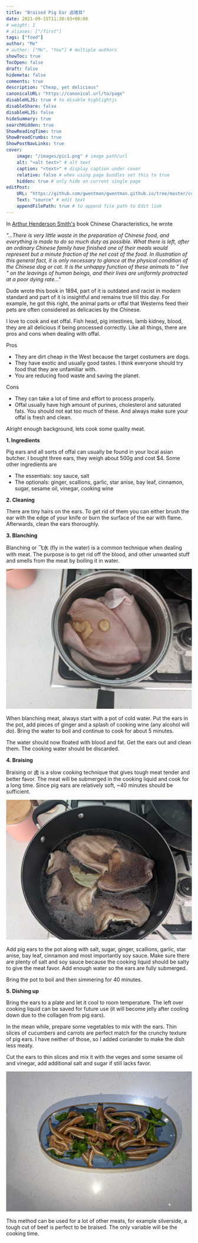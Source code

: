 ```yaml
---
title: "Braised Pig Ear 卤猪耳"
date: 2021-09-15T11:30:03+00:00
# weight: 1
# aliases: ["/first"]
tags: ["food"]
author: "Me"
# author: ["Me", "You"] # multiple authors
showToc: true
TocOpen: false
draft: false
hidemeta: false
comments: true
description: "Cheap, yet delicious"
canonicalURL: "https://canonical.url/to/page"
disableHLJS: true # to disable highlightjs
disableShare: false
disableHLJS: false
hideSummary: true
searchHidden: true
ShowReadingTime: true
ShowBreadCrumbs: true
ShowPostNavLinks: true
cover:
    image: "/images/pic1.png" # image path/url
    alt: "<alt text>" # alt text
    caption: "<text>" # display caption under cover
    relative: false # when using page bundles set this to true
    hidden: true # only hide on current single page
editPost:
    URL: "https://github.com/gwentman/gwentman.github.io/tree/master/content"
    Text: "source" # edit text
    appendFilePath: true # to append file path to Edit link
---
```


In [Arthur Henderson Smith's](https://en.wikipedia.org/wiki/Arthur_Henderson_Smith) book Chinese Characteristics, he wrote

*"...There is very little waste in the preparation of Chinese food, and everything is made to do so much duty as possible. What there is left, after an ordinary Chinese family have finished one of their meals would represent but a minute fraction of the net cost of the food. In illustration of this general fact, it is only necessary to glance at the physical condition of the Chinese dog or cat. It is the unhappy function of these animals to " live " on the leavings of human beings, and their lives are uniformly protracted at a poor dying rate..."*

Dude wrote this book in 1894, part of it is outdated and racist in modern standard and part of it is insightful and remains true till this day. For example, he got this right, the animal parts or offal that Westerns feed their pets are often considered as delicacies by the Chinese.

I love to cook and eat offal. Fish head, pig intestines, lamb kidney, blood, they are all delicious if being processed correctly. Like all things, there are pros and cons when dealing with offal.

Pros
- They are dirt cheap in the West because the target costumers are dogs.
- They have exotic and usually good tastes. I think everyone should try food that they are unfamiliar with.
- You are reducing food waste and saving the planet.

Cons
- They can take a lot of time and effort to process properly.
- Offal usually have high amount of purines, cholesterol and saturated fats. You should not eat too much of these. And always make sure your offal is fresh and clean.

Alright enough background, lets cook some quality meat.

**1. Ingredients**

Pig ears and all sorts of offal can usually be found in your local asian butcher. I bought three ears, they weigh about 500g and cost $4. Some other ingredients are
- The essentials: soy sauce, salt
- The optionals: ginger, scallions, garlic, star anise, bay leaf, cinnamon, sugar, sesame oil, vinegar, cooking wine

**2. Cleaning**

 There are tiny hairs on the ears. To get rid of them you can either brush the ear with the edge of your knife or burn the surface of the ear with flame. Afterwards, clean the ears thoroughly.

**3. Blanching**

 Blanching or 飞水 (fly in the water) is a common technique when dealing with meat. The purpose is to get rid off the blood, and other unwanted stuff and smells from the meat by boiling it in water.

![blanching](/images/ear1.jpg "Prepare to blanch")

 When blanching meat, always start with a pot of cold water. Put the ears in the pot, add pieces of ginger and a splash of cooking wine (any alcohol will do). Bring the water to boil and continue to cook for about 5 minutes.

 The water should now floated with blood and fat. Get the ears out and clean them. The cooking water should be discarded.

 **4. Braising**

 Braising or 卤 is a slow cooking technique that gives tough meat tender and better favor. The meat will be submerged in the cooking liquid and cook for a long time. Since pig ears are relatively soft, ~40 minutes should be sufficient.   

![Braising](/images/ear2.jpg "Prepare to braise")

 Add pig ears to the pot along with salt, sugar, ginger, scallions, garlic, star anise, bay leaf, cinnamon and most importantly soy sauce. Make sure there are plenty of salt and soy sauce because the cooking liquid should be salty to give the meat favor. Add enough water so the ears are fully submerged.

 Bring the pot to boil and then simmering for 40 minutes.

 **5. Dishing up**

 Bring the ears to a plate and let it cool to room temperature. The left over cooking liquid can be saved for future use (it will become jelly after cooling down due to the collagen from pig ears).

 In the mean while, prepare some vegetables to mix with the ears. Thin slices of cucumbers and carrots are perfect match for the crunchy texture of pig ears. I have neither of those, so I added coriander to make the dish less meaty. 

 Cut the ears to thin slices and mix it with the veges and some sesame oil and vinegar, add additional salt and sugar if still lacks favor.

![Example image](/images/pic1.png)

This method can be used for a lot of other meats, for example silverside, a tough cut of beef is perfect to be braised. The only variable will be the cooking time.